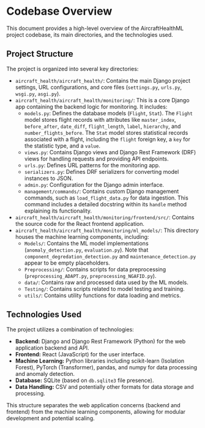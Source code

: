 # Codebase Overview

This document provides a high-level overview of the AircraftHealthML project codebase, its main directories, and the technologies used.

## Project Structure

The project is organized into several key directories:

*   `aircraft_health/aircraft_health/`: Contains the main Django project settings, URL configurations, and core files (`settings.py`, `urls.py`, `wsgi.py`, `asgi.py`).
*   `aircraft_health/aircraft_health/monitoring/`: This is a core Django app containing the backend logic for monitoring. It includes:
    *   `models.py`: Defines the database models (`Flight`, `Stat`). The `Flight` model stores flight records with attributes like `master_index`, `before_after`, `date_diff`, `flight_length`, `label`, `hierarchy`, and `number_flights_before`. The `Stat` model stores statistical records associated with a flight, including the `flight` foreign key, a `key` for the statistic type, and a `value`.
    *   `views.py`: Contains Django views and Django Rest Framework (DRF) views for handling requests and providing API endpoints.
    *   `urls.py`: Defines URL patterns for the monitoring app.
    *   `serializers.py`: Defines DRF serializers for converting model instances to JSON.
    *   `admin.py`: Configuration for the Django admin interface.
    *   `management/commands/`: Contains custom Django management commands, such as `load_flight_data.py` for data ingestion. This command includes a detailed docstring within its `handle` method explaining its functionality.
*   `aircraft_health/aircraft_health/monitoring/frontend/src/`: Contains the source code for the React frontend application.
*   `aircraft_health/aircraft_health/monitoring/ml_models/`: This directory houses the machine learning components, including:
    *   `Models/`: Contains the ML model implementations (`anomaly_detection.py`, `evaluation.py`). Note that `component_degredation_detection.py` and `maintenance_detection.py` appear to be empty placeholders.
    *   `Preprocessing/`: Contains scripts for data preprocessing (`preprocessing_ADAPT.py`, `preprocessing_NGAFID.py`).
    *   `data/`: Contains raw and processed data used by the ML models.
    *   `Testing/`: Contains scripts related to model testing and training.
    *   `utils/`: Contains utility functions for data loading and metrics.

## Technologies Used

The project utilizes a combination of technologies:

*   **Backend:** Django and Django Rest Framework (Python) for the web application backend and API.
*   **Frontend:** React (JavaScript) for the user interface.
*   **Machine Learning:** Python libraries including scikit-learn (Isolation Forest), PyTorch (Transformer), pandas, and numpy for data processing and anomaly detection.
*   **Database:** SQLite (based on `db.sqlite3` file presence).
*   **Data Handling:** CSV and potentially other formats for data storage and processing.

This structure separates the web application concerns (backend and frontend) from the machine learning components, allowing for modular development and potential scaling.
